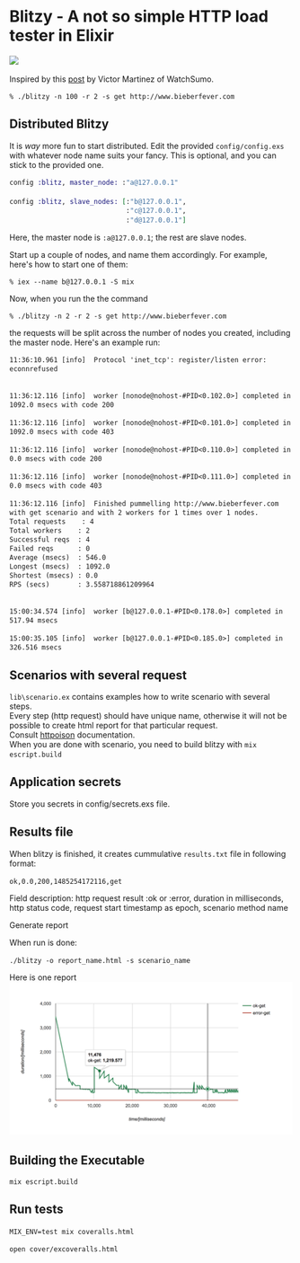 Blitzy - A not so simple HTTP load tester in Elixir
============================================

![](http://i.imgur.com/Z8zyXZu.gif)

Inspired by this [post](http://www.watchsumo.com/posts/introduction-to-elixir-v1-0-0-by-example-i) by Victor Martinez of WatchSumo.

```
% ./blitzy -n 100 -r 2 -s get http://www.bieberfever.com
```

## Distributed Blitzy

It is _way_ more fun to start distributed. Edit the provided `config/config.exs` with whatever node name suits your fancy. This is optional, and you can stick to the provided one.

```elixir
config :blitz, master_node: :"a@127.0.0.1"

config :blitz, slave_nodes: [:"b@127.0.0.1", 
                             :"c@127.0.0.1",
                             :"d@127.0.0.1"] 
```

Here, the master node is `:a@127.0.0.1`; the rest are slave nodes.

Start up a couple of nodes, and name them accordingly. For example, here's how to start one of them:

```
% iex --name b@127.0.0.1 -S mix
```

Now, when you run the the command

```
% ./blitzy -n 2 -r 2 -s get http://www.bieberfever.com
```

the requests will be split across the number of nodes you created, including the master node. Here's an example run:

```
11:36:10.961 [info]  Protocol 'inet_tcp': register/listen error: econnrefused


11:36:12.116 [info]  worker [nonode@nohost-#PID<0.102.0>] completed in 1092.0 msecs with code 200

11:36:12.116 [info]  worker [nonode@nohost-#PID<0.101.0>] completed in 1092.0 msecs with code 403

11:36:12.116 [info]  worker [nonode@nohost-#PID<0.110.0>] completed in 0.0 msecs with code 200

11:36:12.116 [info]  worker [nonode@nohost-#PID<0.111.0>] completed in 0.0 msecs with code 403

11:36:12.116 [info]  Finished pummelling http://www.bieberfever.com with get scenario and with 2 workers for 1 times over 1 nodes.
Total requests    : 4
Total workers    : 2
Successful reqs  : 4
Failed reqs      : 0
Average (msecs)  : 546.0
Longest (msecs)  : 1092.0
Shortest (msecs) : 0.0
RPS (secs)       : 3.558718861209964


15:00:34.574 [info]  worker [b@127.0.0.1-#PID<0.178.0>] completed in 517.94 msecs

15:00:35.105 [info]  worker [b@127.0.0.1-#PID<0.185.0>] completed in 326.516 msecs
```

## Scenarios with several request

`lib\scenario.ex` contains examples how to write scenario with several steps.  
Every step (http request) should have unique name, otherwise it will not be possible to create html report for that particular request.  
Consult [httpoison](https://github.com/edgurgel/httpoison) documentation.  
When you are done with scenario, you need to build blitzy with `mix escript.build`

## Application secrets

Store you secrets in config/secrets.exs file.


## Results file

When blitzy is finished, it creates cummulative `results.txt` file in following format:

`ok,0.0,200,1485254172116,get`

Field description: http request result :ok or :error, duration in milliseconds, http status code, request start timestamp as epoch, scenario method name

Generate report

When run is done:  

`./blitzy -o report_name.html -s scenario_name`  

Here is one report ![](graph_example.png)

## Building the Executable

```
mix escript.build
```
## Run tests

`MIX_ENV=test mix coveralls.html`

`open cover/excoveralls.html`
